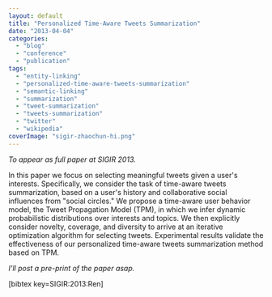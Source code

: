 ```yaml
---
layout: default
title: "Personalized Time-Aware Tweets Summarization"
date: "2013-04-04"
categories:
  - "blog"
  - "conference"
  - "publication"
tags:
  - "entity-linking"
  - "personalized-time-aware-tweets-summarization"
  - "semantic-linking"
  - "summarization"
  - "tweet-summarization"
  - "tweets-summarization"
  - "twitter"
  - "wikipedia"
coverImage: "sigir-zhaochun-hi.png"
---
```


_To appear as full paper at SIGIR 2013._

In this paper we focus on selecting meaningful tweets given a user's interests. Specifically, we consider the task of time-aware tweets summarization, based on a user's history and collaborative social influences from "social circles." <!--more-->We propose a time-aware user behavior model, the Tweet Propagation Model (TPM), in which we infer dynamic probabilistic distributions over interests and topics. We then explicitly consider novelty, coverage, and diversity to arrive at an iterative optimization algorithm for selecting tweets. Experimental results validate the effectiveness of our personalized time-aware tweets summarization method based on TPM.

_I'll post a pre-print of the paper asap._

\[bibtex key=SIGIR:2013:Ren\]
